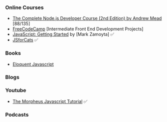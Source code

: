 ### Online Courses
* [The Complete Node.js Developer Course (2nd Edition) by Andrew Mead](https://www.udemy.com/the-complete-nodejs-developer-course-2) [88/135]
* [FreeCodeCamp](https://www.freecodecamp.org/)  [Intermediate Front End Development Projects]
* [JavaScript: Getting Started](https://www.pluralsight.com/courses/javascript-getting-started) by [Mark Zamoyta] ✅
* [JSforCats](http://jsforcats.com) ✅

### Books
* [Eloquent Javascript](https://eloquentjavascript.net)
### Blogs

### Youtube
* [The Morpheus Javascript Tutorial](https://www.youtube.com/playlist?list=PLNmsVeXQZj7qOfMI2ZNk-LXUAiXKrwDIi) ✅
### Podcasts
